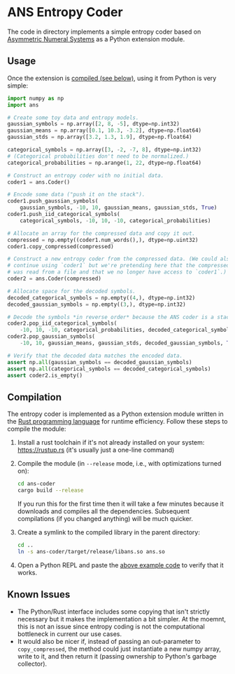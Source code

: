 # ANS Entropy Coder

The code in directory implements a simple entropy coder based on [Asymmetric Numeral Systems](https://en.wikipedia.org/wiki/Asymmetric_numeral_systems) as a Python extension module.

## Usage

Once the extension is [compiled (see below)](#compilation), using it from Python is very simple:

```python
import numpy as np
import ans

# Create some toy data and entropy models.
gaussian_symbols = np.array([2, 8, -5], dtype=np.int32)
gaussian_means = np.array([0.1, 10.3, -3.2], dtype=np.float64)
gaussian_stds = np.array([3.2, 1.3, 1.9], dtype=np.float64)

categorical_symbols = np.array([3, -2, -7, 8], dtype=np.int32)
# (Categorical probabilities don't need to be normalized.)
categorical_probabilities = np.arange(1, 22, dtype=np.float64)

# Construct an entropy coder with no initial data.
coder1 = ans.Coder()

# Encode some data ("push it on the stack").
coder1.push_gaussian_symbols(
    gaussian_symbols, -10, 10, gaussian_means, gaussian_stds, True)
coder1.push_iid_categorical_symbols(
    categorical_symbols, -10, 10, -10, categorical_probabilities)

# Allocate an array for the compressed data and copy it out.
compressed = np.empty((coder1.num_words(),), dtype=np.uint32)
coder1.copy_compressed(compressed)

# Construct a new entropy coder from the compressed data. (We could also just
# continue using `coder1` but we're pretending here that the compressed data
# was read from a file and that we no longer have access to `coder1`.)
coder2 = ans.Coder(compressed)

# Allocate space for the decoded symbols.
decoded_categorical_symbols = np.empty((4,), dtype=np.int32)
decoded_gaussian_symbols = np.empty((3,), dtype=np.int32)

# Decode the symbols *in reverse order* because the ANS coder is a stack.
coder2.pop_iid_categorical_symbols(
    -10, 10, -10, categorical_probabilities, decoded_categorical_symbols)
coder2.pop_gaussian_symbols(
    -10, 10, gaussian_means, gaussian_stds, decoded_gaussian_symbols, True)

# Verify that the decoded data matches the encoded data.
assert np.all(gaussian_symbols == decoded_gaussian_symbols)
assert np.all(categorical_symbols == decoded_categorical_symbols)
assert coder2.is_empty()
```

## Compilation

The entropy coder is implemented as a Python extension module written in the [Rust programming language](https://www.rust-lang.org) for runtime efficiency.
Follow these steps to compile the module:

1. Install a rust toolchain if it's not already installed on your system:
    <https://rustup.rs> (it's usually just a one-line command)

2. Compile the module (in `--release` mode, i.e., with optimizations turned on):

    ```bash
    cd ans-coder
    cargo build --release
    ```

    If you run this for the first time then it will take a few minutes because it downloads and compiles all the dependencies.
    Subsequent compilations (if you changed anything) will be much quicker.

3. Create a symlink to the compiled library in the parent directory:

    ```bash
    cd ..
    ln -s ans-coder/target/release/libans.so ans.so
    ```

4. Open a Python REPL and paste the [above example code](#usage) to verify that it works.

## Known Issues

- The Python/Rust interface includes some copying that isn't strictly necessary but it makes the implementation a bit simpler.
  At the moemnt, this is not an issue since entropy coding is not the computational bottleneck in current our use cases.
- It would also be nicer if, instead of passing an out-parameter to `copy_compressed`, the method could just instantiate a new numpy array, write to it, and then return it (passing ownership to Python's garbage collector).
